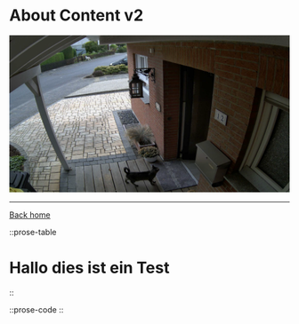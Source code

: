 # About Content v2

![Shared Image.png](/Shared%20Image.png)

---

[Back home](/)

::prose-table
# Hallo dies ist ein Test
::

::prose-code
::
